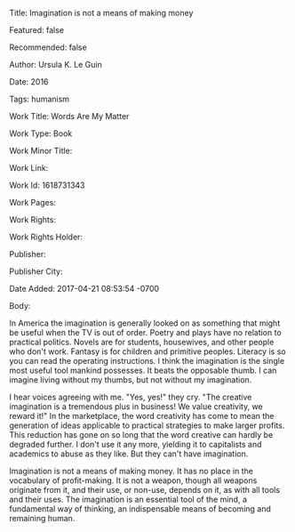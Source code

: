 Title: Imagination is not a means of making money

Featured: false

Recommended: false

Author: Ursula K. Le Guin

Date: 2016

Tags: humanism

Work Title: Words Are My Matter

Work Type: Book

Work Minor Title:  

Work Link: 

Work Id:  1618731343

Work Pages:  

Work Rights:  

Work Rights Holder:  

Publisher:  

Publisher City:  

Date Added: 2017-04-21 08:53:54 -0700

Body:

In America the imagination is generally looked on as something that might be useful when the TV is out of order. Poetry and plays have no relation to practical politics. Novels are for students, housewives, and other people who don't work. Fantasy is for children and primitive peoples. Literacy is so you can read the operating instructions. I think the imagination is the single most useful tool mankind possesses. It beats the opposable thumb. I can imagine living without my thumbs, but not without my imagination. 

I hear voices agreeing with me. "Yes, yes!" they cry. "The creative imagination is a tremendous plus in business! We value creativity, we reward it!" In the marketplace, the word creativity has come to mean the generation of ideas applicable to practical strategies to make larger profits. This reduction has gone on so long that the word creative can hardly be degraded further. I don't use it any more, yielding it to capitalists and academics to abuse as they like. But they can't have imagination. 

Imagination is not a means of making money. It has no place in the vocabulary of profit-making. It is not a weapon, though all weapons originate from it, and their use, or non-use, depends on it, as with all tools and their uses. The imagination is an essential tool of the mind, a fundamental way of thinking, an indispensable means of becoming and remaining human.

